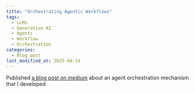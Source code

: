 ```yaml
---
title: "Orchestrating Agentic Workflows"
tags: 
  - LLMs
  - Generative AI
  - Agents
  - Workflow
  - Orchestration
categories:
  - Blog post
last_modified_at: 2025-04-14  
---
```


Published <a href="https://medium.com/@g.maribsultan/orchestrating-agentic-workflows-1e8dec6f6ec5">a blog post on medium</a> about an agent orchestration mechanism that I developed 
